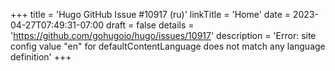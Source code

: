 +++
title = 'Hugo GitHub Issue #10917 (ru)'
linkTitle = 'Home'
date = 2023-04-27T07:49:31-07:00
draft = false
details = 'https://github.com/gohugoio/hugo/issues/10917'
description = 'Error: site config value "en" for defaultContentLanguage does not match any language definition'
+++

